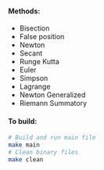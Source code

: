 #### Methods:

* Bisection
* False position
* Newton
* Secant
* Runge Kutta
* Euler
* Simpson
* Lagrange
* Newton Generalized
* Riemann Summatory

#### To build:

```bash
# Build and run main file
make main
# Clean binary files
make clean
```
